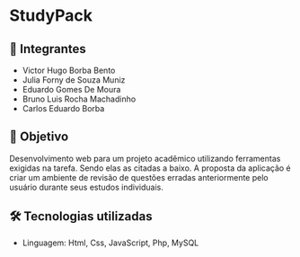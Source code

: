 # StudyPack
## 👥 Integrantes
- Victor Hugo Borba Bento
- Julia Forny de Souza Muniz
- Eduardo Gomes De Moura
- Bruno Luis Rocha Machadinho
- Carlos Eduardo Borba

## 📌 Objetivo
Desenvolvimento web para um projeto acadêmico utilizando ferramentas exigidas na tarefa. Sendo elas as citadas a baixo. A proposta da aplicação é criar um ambiente de revisão de questões erradas anteriormente pelo usuário durante seus estudos individuais.

## 🛠 Tecnologias utilizadas
- Linguagem: Html, Css, JavaScript, Php, MySQL
